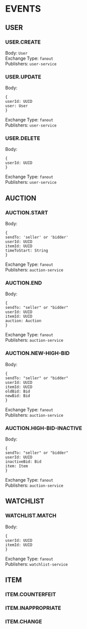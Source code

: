 # EVENTS
## USER
### USER.CREATE  
Body: `User`   
Exchange Type: `fanout`  
Publishers: `user-service`  
### USER.UPDATE
Body:  
```  
{
userId: UUID   
user: User  
}  
```  
Exchange Type: `fanout`  
Publishers: `user-service`  
### USER.DELETE
Body:  
```  
{
userId: UUID    
}  
```  
Exchange Type: `fanout`  
Publishers: `user-service` 


## AUCTION
### AUCTION.START

Body:  
```  
{
sendTo: 'seller' or 'bidder'
userId: UUID
itemId: UUID
timeToStart: String
}  
```  
Exchange Type: `fanout`  
Publishers: `auction-service` 

### AUCTION.END
Body:  
```  
{
sendTo: "seller" or "bidder"
userId: UUID
itemId: UUID
auction: Auction
}  
```  
Exchange Type: `fanout`  
Publishers: `auction-service` 

### AUCTION.NEW-HIGH-BID
Body:  
```  
{
sendTo: "seller" or "bidder"
userId: UUID
itemId: UUID
oldBid: Bid
newBid: Bid
}  
```  
Exchange Type: `fanout`  
Publishers: `auction-service` 

### AUCTION.HIGH-BID-INACTIVE
Body:  
```  
{
sendTo: "seller" or "bidder"
userId: UUID   
inactiveBid: Bid
item: Item
}  
```  
Exchange Type: `fanout`  
Publishers: `auction-service` 


## WATCHLIST
### WATCHLIST.MATCH
Body:  
```  
{
userId: UUID
itemId: UUID   
}  
```  
Exchange Type: `fanout`  
Publishers: `watchlist-service` 

## ITEM
### ITEM.COUNTERFEIT
### ITEM.INAPPROPRIATE
### ITEM.CHANGE


